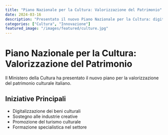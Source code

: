 ```yaml
---
title: "Piano Nazionale per la Cultura: Valorizzazione del Patrimonio"
date: 2024-03-16
description: "Presentato il nuovo Piano Nazionale per la Cultura: digitalizzazione dei beni culturali e sostegno alle industrie creative."
categories: ["Cultura", "Innovazione"]
featured_image: "/images/featured/culture.jpg"
---
```


# Piano Nazionale per la Cultura: Valorizzazione del Patrimonio

Il Ministero della Cultura ha presentato il nuovo piano per la valorizzazione del patrimonio culturale italiano.

## Iniziative Principali

- Digitalizzazione dei beni culturali
- Sostegno alle industrie creative
- Promozione del turismo culturale
- Formazione specialistica nel settore 